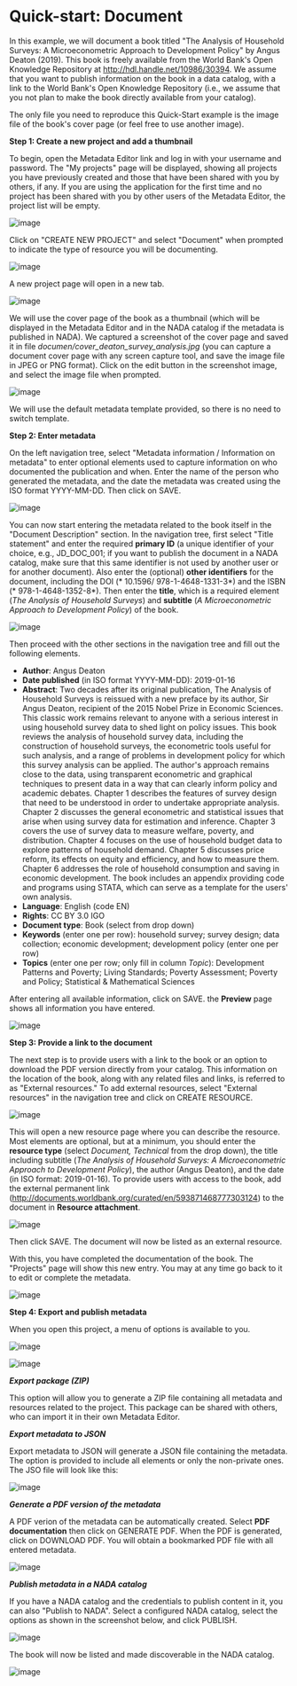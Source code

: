 # Quick-start: Document

In this example, we will document a book titled "The Analysis of Household Surveys: A Microeconometric Approach to Development Policy" by Angus Deaton (2019). This book is freely available from the World Bank's Open Knowledge Repository at http://hdl.handle.net/10986/30394. We assume that you want to publish information on the book in a data catalog, with a link to the World Bank's Open Knowledge Repository (i.e., we assume that you not plan to make the book directly available from your catalog).

The only file you need to reproduce this Quick-Start example is the image file of the book's cover page (or feel free to use another image).


**Step 1: Create a new project and add a thumbnail**

To begin, open the Metadata Editor link and log in with your username and password. The "My projects" page will be displayed, showing all projects you have previously created and those that have been shared with you by others, if any. If you are using the application for the first time and no project has been shared with you by other users of the Metadata Editor, the project list will be empty. 

![image](https://github.com/mah0001/metadata-editor-docs-v2/blob/main/img/ME_UG_v1-0-0_quick_start_document_project_page.png)

Click on "CREATE NEW PROJECT" and select "Document" when prompted to indicate the type of resource you will be documenting.

![image](https://github.com/mah0001/metadata-editor-docs-v2/blob/main/img/ME_UG_v1-0-0_quick_start_document_create_project_types.png)
  
A new project page will open in a new tab.

![image](https://github.com/mah0001/metadata-editor-docs-v2/blob/main/img/ME_UG_v1-0-0_quick_start_document_new_project_home.png)

We will use the cover page of the book as a thumbnail (which will be displayed in the Metadata Editor and in the NADA catalog if the metadata is published in NADA). We captured a screenshot of the cover page and saved it in file *documen/cover_deaton_survey_analysis.jpg* (you can capture a document cover page with any screen capture tool, and save the image file in JPEG or PNG format). Click on the edit button in the screenshot image, and select the image file when prompted. 

![image](https://github.com/mah0001/metadata-editor-docs-v2/blob/main/img/ME_UG_v1-0-0_quick_start_document_edit_thumbnail.png)

We will use the default metadata template provided, so there is no need to switch template. 


**Step 2: Enter metadata**

On the left navigation tree, select "Metadata information / Information on metadata" to enter optional elements used to capture information on who documented the publication and when. Enter the name of the person who generated the metadata, and the date the metadata was created using the ISO format YYYY-MM-DD. Then click on SAVE.

![image](https://github.com/mah0001/metadata-editor-docs-v2/blob/main/img/ME_UG_v1-0-0_quick_start_document_metadata_information_save.png)

You can now start entering the metadata related to the book itself in the "Document Description" section. In the navigation tree, first select "Title statement" and enter the required **primary ID** (a unique identifier of your choice, e.g., JD_DOC_001; if you want to publish the document in a NADA catalog, make sure that this same identifier is not used by another user or for another document). Also enter the (optional) **other identifiers** for the document, including the DOI (* 10.1596/ 978-1-4648-1331-3*) and the ISBN (* 978-1-4648-1352-8*). Then enter the **title**, which is a required element (*The Analysis of Household Surveys*) and **subtitle** (*A Microeconometric Approach to Development Policy*) of the book. 

![image](https://github.com/mah0001/metadata-editor-docs-v2/blob/main/img/ME_UG_v1-0-0_quick_start_document_title_statement.png)

Then proceed with the other sections in the navigation tree and fill out the following elements. 

- **Author**: Angus Deaton
- **Date published** (in ISO format YYYY-MM-DD): 2019-01-16
- **Abstract**: Two decades after its original publication, The Analysis of Household Surveys is reissued with a new preface by its author, Sir Angus Deaton, recipient of the 2015 Nobel Prize in Economic Sciences. This classic work remains relevant to anyone with a serious interest in using household survey data to shed light on policy issues. This book reviews the analysis of household survey data, including the construction of household surveys, the econometric tools useful for such analysis, and a range of problems in development policy for which this survey analysis can be applied. The author's approach remains close to the data, using transparent econometric and graphical techniques to present data in a way that can clearly inform policy and academic debates. Chapter 1 describes the features of survey design that need to be understood in order to undertake appropriate analysis. Chapter 2 discusses the general econometric and statistical issues that arise when using survey data for estimation and inference. Chapter 3 covers the use of survey data to measure welfare, poverty, and distribution. Chapter 4 focuses on the use of household budget data to explore patterns of household demand. Chapter 5 discusses price reform, its effects on equity and efficiency, and how to measure them. Chapter 6 addresses the role of household consumption and saving in economic development. The book includes an appendix providing code and programs using STATA, which can serve as a template for the users' own analysis.
- **Language**: English (code EN)
- **Rights**: CC BY 3.0 IGO
- **Document type**: Book (select from drop down)
- **Keywords** (enter one per row): household survey; survey design; data collection; economic development; development policy (enter one per row)
- **Topics** (enter one per row; only fill in column *Topic*): Development Patterns and Poverty; Living Standards; Poverty Assessment; Poverty and Policy; Statistical & Mathematical Sciences

After entering all available information, click on SAVE. the **Preview** page shows all information you have entered.

![image](https://github.com/mah0001/metadata-editor-docs-v2/blob/main/img/ME_UG_v1-0-0_quick_start_document_preview_page.png)


**Step 3: Provide a link to the document**

The next step is to provide users with a link to the book or an option to download the PDF version directly from your catalog. This information on the location of the book, along with any related files and links, is referred to as "External resources." To add external resources, select "External resources" in the navigation tree and click on CREATE RESOURCE. 

![image](https://github.com/mah0001/metadata-editor-docs-v2/blob/main/img/ME_UG_v1-0-0_quick_start_document_create_resource.png)

This will open a new resource page where you can describe the resource. Most elements are optional, but at a minimum, you should enter the **resource type** (select *Document, Technical* from the drop down), the title including subtitle (*The Analysis of Household Surveys: A Microeconometric Approach to Development Policy*), the author (Angus Deaton), and the date (in ISO format: 2019-01-16). To provide users with access to the book, add the external permanent link (http://documents.worldbank.org/curated/en/593871468777303124) to the document in **Resource attachment**. 

![image](https://github.com/mah0001/metadata-editor-docs-v2/blob/main/img/ME_UG_v1-0-0_quick_start_url_resource_attachement.png)

Then click SAVE. The document will now be listed as an external resource.

With this, you have completed the documentation of the book. The "Projects" page will show this new entry. You may at any time go back to it to edit or complete the metadata.

![image](https://github.com/mah0001/metadata-editor-docs-v2/blob/main/img/ME_UG_v1-0-0_quick_start_document_project_page_with_project.png)


**Step 4: Export and publish metadata**

When you open this project, a menu of options is available to you. 

![image](https://github.com/mah0001/metadata-editor-docs-v2/blob/main/img/ME_UG_v1-0-0_quick_start_document_actions.png)

![image](https://github.com/mah0001/metadata-editor-docs-v2/blob/main/img/ME_UG_v1-0-0_quick_start_document_actions_menu.png)


***Export package (ZIP)***

This option will allow you to generate a ZIP file containing all metadata and resources related to the project. This package can be shared with others, who can import it in their own Metadata Editor.


***Export metadata to JSON***

Export metadata to JSON will generate a JSON file containing the metadata. The option is provided to include all elements or only the non-private ones. The JSO file will look like this:

![image](https://github.com/mah0001/metadata-editor-docs-v2/blob/main/img/ME_UG_v1-0-0_quick_start_document_action_JSON_exported.png)


***Generate a PDF version of the metadata***

A PDF verion of the metadata can be automatically created. Select **PDF documentation** then click on GENERATE PDF. When the PDF is generated, click on DOWNLOAD PDF. You will obtain a bookmarked PDF file with all entered metadata.

![image](https://github.com/mah0001/metadata-editor-docs-v2/blob/main/img/ME_UG_v1-0-0_quick_start_document_exported_to_PDF.png)


***Publish metadata in a NADA catalog***

If you have a NADA catalog and the credentials to publish content in it, you can also "Publish to NADA". Select a configured NADA catalog, select the options as shown in the screenshot below, and click PUBLISH. 

![image](https://github.com/mah0001/metadata-editor-docs-v2/blob/main/img/ME_UG_v1-0-0_quick_start_document_action_export_to_NADA.png)

The book will now be listed and made discoverable in the NADA catalog.

![image](https://github.com/mah0001/metadata-editor-docs-v2/blob/main/img/ME_UG_v1-0-0_quick_start_document_Deaton_in_NADA.png)

